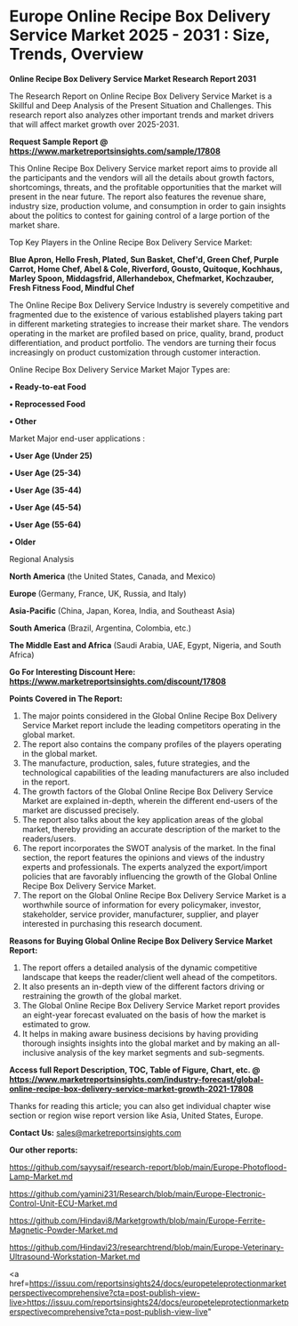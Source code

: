# Europe Online Recipe Box Delivery Service Market 2025 - 2031 : Size, Trends, Overview

<strong>Online Recipe Box Delivery Service Market Research Report 2031</strong>

The Research Report on Online Recipe Box Delivery Service Market is a Skillful and Deep Analysis of the Present Situation and Challenges. This research report also analyzes other important trends and market drivers that will affect market growth over 2025-2031.

<strong>Request Sample Report @ <a href=https://www.marketreportsinsights.com/sample/17808>https://www.marketreportsinsights.com/sample/17808</a></strong>

This Online Recipe Box Delivery Service market report aims to provide all the participants and the vendors will all the details about growth factors, shortcomings, threats, and the profitable opportunities that the market will present in the near future. The report also features the revenue share, industry size, production volume, and consumption in order to gain insights about the politics to contest for gaining control of a large portion of the market share.

Top Key Players in the Online Recipe Box Delivery Service Market:

<strong>Blue Apron, Hello Fresh, Plated, Sun Basket, Chef'd, Green Chef, Purple Carrot, Home Chef, Abel & Cole, Riverford, Gousto, Quitoque, Kochhaus, Marley Spoon, Middagsfrid, Allerhandebox, Chefmarket, Kochzauber, Fresh Fitness Food, Mindful Chef</strong>

The Online Recipe Box Delivery Service Industry is severely competitive and fragmented due to the existence of various established players taking part in different marketing strategies to increase their market share. The vendors operating in the market are profiled based on price, quality, brand, product differentiation, and product portfolio. The vendors are turning their focus increasingly on product customization through customer interaction.

Online Recipe Box Delivery Service Market Major Types are:

<strong>• Ready-to-eat Food

• Reprocessed Food

• Other</strong>

Market Major end-user applications :

<strong>• User Age (Under 25)

• User Age (25-34)

• User Age (35-44)

• User Age (45-54)

• User Age (55-64)

• Older</strong>

Regional Analysis

</u><strong><b>North America</b></strong> (the United States, Canada, and Mexico)

<strong><b>Europe </b></strong>(Germany, France, UK, Russia, and Italy)

<strong><b>Asia-Pacific</b></strong> (China, Japan, Korea, India, and Southeast Asia)

<strong><b>South America</b></strong> (Brazil, Argentina, Colombia, etc.)

<strong><b>The Middle East and Africa</b></strong> (Saudi Arabia, UAE, Egypt, Nigeria, and South Africa)

<strong>Go For Interesting Discount Here: <a href=https://www.marketreportsinsights.com/discount/17808>https://www.marketreportsinsights.com/discount/17808</a></strong>

<strong>Points Covered in The Report:</strong>
<ol>
  <li>The major points considered in the Global Online Recipe Box Delivery Service Market report include the leading competitors operating in the global market.</li>
  <li>The report also contains the company profiles of the players operating in the global market.</li>
  <li>The manufacture, production, sales, future strategies, and the technological capabilities of the leading manufacturers are also included in the report.</li>
  <li>The growth factors of the Global Online Recipe Box Delivery Service Market are explained in-depth, wherein the different end-users of the market are discussed precisely.</li>
  <li>The report also talks about the key application areas of the global market, thereby providing an accurate description of the market to the readers/users.</li>
  <li>The report incorporates the SWOT analysis of the market. In the final section, the report features the opinions and views of the industry experts and professionals. The experts analyzed the export/import policies that are favorably influencing the growth of the Global Online Recipe Box Delivery Service Market.</li>
  <li>The report on the Global Online Recipe Box Delivery Service Market is a worthwhile source of information for every policymaker, investor, stakeholder, service provider, manufacturer, supplier, and player interested in purchasing this research document.</li>
</ol>
<strong>Reasons for Buying Global Online Recipe Box Delivery Service Market Report:</strong>

<ol>
  <li>The report offers a detailed analysis of the dynamic competitive landscape that keeps the reader/client well ahead of the competitors.</li>
  <li>It also presents an in-depth view of the different factors driving or restraining the growth of the global market.</li>
  <li>The Global Online Recipe Box Delivery Service Market report provides an eight-year forecast evaluated on the basis of how the market is estimated to grow.</li>
  <li>It helps in making aware business decisions by having providing thorough insights insights into the global market and by making an all-inclusive analysis of the key market segments and sub-segments.</li>
</ol>
<strong>Access full Report Description, TOC, Table of Figure, Chart, etc. @ <a href=https://www.marketreportsinsights.com/industry-forecast/global-online-recipe-box-delivery-service-market-growth-2021-17808>https://www.marketreportsinsights.com/industry-forecast/global-online-recipe-box-delivery-service-market-growth-2021-17808</a></strong>


Thanks for reading this article; you can also get individual chapter wise section or region wise report version like Asia, United States, Europe.

<strong>Contact Us:</strong>
sales@marketreportsinsights.com

<strong>Our other reports:</strong>

<a href=https://github.com/sayysaif/research-report/blob/main/Europe-Photoflood-Lamp-Market.md>https://github.com/sayysaif/research-report/blob/main/Europe-Photoflood-Lamp-Market.md</a>

<a href=https://github.com/yamini231/Research/blob/main/Europe-Electronic-Control-Unit-ECU-Market.md>https://github.com/yamini231/Research/blob/main/Europe-Electronic-Control-Unit-ECU-Market.md</a>

<a href=https://github.com/Hindavi8/Marketgrowth/blob/main/Europe-Ferrite-Magnetic-Powder-Market.md>https://github.com/Hindavi8/Marketgrowth/blob/main/Europe-Ferrite-Magnetic-Powder-Market.md</a>

<a href=https://github.com/Hindavi23/researchtrend/blob/main/Europe-Veterinary-Ultrasound-Workstation-Market.md>https://github.com/Hindavi23/researchtrend/blob/main/Europe-Veterinary-Ultrasound-Workstation-Market.md</a>

<a href=https://issuu.com/reportsinsights24/docs/europeteleprotectionmarketperspectivecomprehensive?cta=post-publish-view-live>https://issuu.com/reportsinsights24/docs/europeteleprotectionmarketperspectivecomprehensive?cta=post-publish-view-live</a>"
